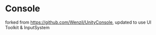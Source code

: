 # Console 

forked from https://github.com/Wenzil/UnityConsole, updated to use UI Toolkit & InputSystem
